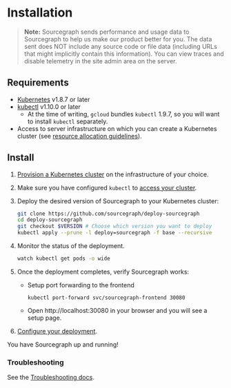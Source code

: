 # Installation

> **Note:** Sourcegraph sends performance and usage data to Sourcegraph to help us make our product
> better for you. The data sent does NOT include any source code or file data (including URLs that
> might implicitly contain this information). You can view traces and disable telemetry in the site
> admin area on the server.

## Requirements

- [Kubernetes](https://kubernetes.io/) v1.8.7 or later
- [kubectl](https://kubernetes.io/docs/tasks/tools/install-kubectl/) v1.10.0 or later
  - At the time of writing, `gcloud` bundles `kubectl` 1.9.7, so you will want to install `kubectl` separately.
- Access to server infrastructure on which you can create a Kubernetes cluster (see
  [resource allocation guidelines](scale.md)).

## Install

1. [Provision a Kubernetes cluster](k8s.md) on the infrastructure of your choice.
2. Make sure you have configured `kubectl` to [access your cluster](https://kubernetes.io/docs/tasks/access-application-cluster/configure-access-multiple-clusters/).
3. Deploy the desired version of Sourcegraph to your Kubernetes cluster:

   ```bash
   git clone https://github.com/sourcegraph/deploy-sourcegraph
   cd deploy-sourcegraph
   git checkout $VERSION # Choose which version you want to deploy
   kubectl apply --prune -l deploy=sourcegraph -f base --recursive
   ```

4. Monitor the status of the deployment.

   ```bash
   watch kubectl get pods -o wide
   ```

5. Once the deployment completes, verify Sourcegraph works:

   - Setup port forwarding to the frontend
     ```
     kubectl port-forward svc/sourcegraph-frontend 30080
     ```
   - Open http://localhost:30080 in your browser and you will see a setup page.

6. [Configure your deployment](configure.md).

You have Sourcegraph up and running!

### Troubleshooting

See the [Troubleshooting docs](troubleshoot.md).
